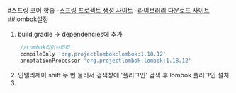 
#스프링 코어 학습
-[스프링 프로젝트 생성 사이트](https://start.spring.io)
-[라이브러리 다운로드 사이트](https://mvnrepository.com)
##lombok설정
1. build.gradle -> dependencies에 추가
```groovy
	//Lombok라이브러리
	compileOnly 'org.projectlombok:lombok:1.18.12'
	annotationProcessor 'org.projectlombok:lombok:1.18.12'

```
2. 인텔리제이 shift 두 번 눌러서 검색창에 '플러그인' 검색 후 lombok 플러그인 설치
3. 